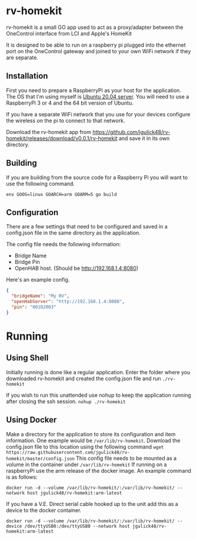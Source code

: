 # rv-homekit

rv-homekit is a small GO app used to act as a proxy/adapter between the OneControl interface from LCI and Apple's HomeKit

It is designed to be able to run on a raspberry pi plugged into the ethernet port on the OneControl gateway and joined to 
your own WiFi network if they are separate.

## Installation

First you need to prepare a RaspberryPi as your host for the application. The OS that I'm using myself is [Ubuntu 20.04 server](https://ubuntu.com/download/raspberry-pi). You will need to use a RaspberryPi 3 or 4 and the 64 bit version of Ubuntu.

If you have a separate WiFi network that you use for your devices configure the wireless on the pi to connect to that network.

Download the rv-homekit app from https://github.com/jgulick48/rv-homekit/releases/download/v0.0.1/rv-homekit and save it in its own directory.

## Building

If you are building from the source code for a Raspberry Pi you will want to use the following command.

```
env GOOS=linux GOARCH=arm GOARM=5 go build
```

## Configuration

There are a few settings that need to be configured and saved in a config.json file in the same directory as the application.

The config file needs the following information:
* Bridge Name
* Bridge Pin
* OpenHAB host. (Should be http://192.168.1.4:8080)

Here's an example config.

```json
{
  "bridgeName": "My RV",
  "openHabServer": "http://192.168.1.4:8080",
  "pin": "00102003"
}
```

# Running

## Using Shell

Initially running is done like a regular application. Enter the folder where you downloaded rv-homekit and created the config.json file and run `./rv-homekit`

If you wish to run this unattended use nohup to keep the application running after closing the ssh session.
`nohup ./rv-homekit`

## Using Docker

Make a directory for the application to store its configuration and item information. One example would be `/var/lib/rv-homekit`. Download the config.json file to this location using the following command `wget https://raw.githubusercontent.com/jgulick48/rv-homekit/master/config.json` This config file needs to be mounted as a volume in the container under `/var/lib/rv-homekit` If running on a raspberryPi use the arm release of the docker image. An example command is as follows:
```
docker run -d --volume /var/lib/rv-homekit/:/var/lib/rv-homekit/ --network host jgulick48/rv-homekit:arm-latest
```
If you have a V.E. Direct serial cable hooked up to the unit add this as a device to the docker container.
```
docker run -d --volume /var/lib/rv-homekit/:/var/lib/rv-homekit/ --device /dev/ttyUSB0:/dev/ttyUSB0 --network host jgulick48/rv-homekit:arm-latest
```
